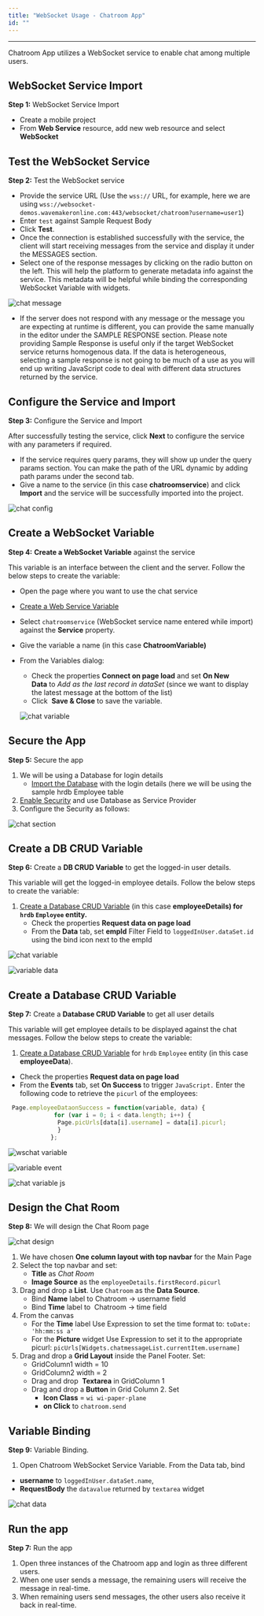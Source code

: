 ```yaml
---
title: "WebSocket Usage - Chatroom App"
id: ""
---
```

---

Chatroom App utilizes a WebSocket service to enable chat among multiple users.

## WebSocket Service Import

**Step 1:** WebSocket Service Import

- Create a mobile project
- From **Web Service** resource, add new web resource and select **WebSocket**

## Test the WebSocket Service

**Step 2:** Test the WebSocket service

- Provide the service URL (Use the `wss://` URL, for example, here we are using `wss://websocket-demos.wavemakeronline.com:443/websocket/chatroom?username=user1`)
- Enter `test` against Sample Request Body
- Click **Test**.
- Once the connection is established successfully with the service, the client will start receiving messages from the service and display it under the MESSAGES section.
- Select one of the response messages by clicking on the radio button on the left. This will help the platform to generate metadata info against the service. This metadata will be helpful while binding the corresponding WebSocket Variable with widgets.

![chat message](/learn/assets/wschat_msg.png)

- If the server does not respond with any message or the message you are expecting at runtime is different, you can provide the same manually in the editor under the SAMPLE RESPONSE section. Please note providing Sample Response is useful only if the target WebSocket service returns homogenous data. If the data is heterogeneous, selecting a sample response is not going to be much of a use as you will end up writing JavaScript code to deal with different data structures returned by the service.

## Configure the Service and Import

**Step 3:** Configure the Service and Import

After successfully testing the service, click **Next** to configure the service with any parameters if required.

- If the service requires query params, they will show up under the query params section. You can make the path of the URL dynamic by adding path params under the second tab.
- Give a name to the service (in this case **chatroomservice**) and click **Import** and the service will be successfully imported into the project.

![chat config](/learn/assets/wschat_config.png)

## Create a WebSocket Variable

**Step 4:** **Create a WebSocket Variable** against the service

This variable is an interface between the client and the server. Follow the below steps to create the variable:

- Open the page where you want to use the chat service
- [Create a Web Service Variable](/learn/assets/var_sel.png)
- Select `chatroomservice` (WebSocket service name entered while import) against the **Service** property.
- Give the variable a name (in this case **ChatroomVariable)**
- From the Variables dialog:
  - Check the properties **Connect on page load** and set **On New Data** to _Add as the last record in dataSet_ (since we want to display the latest message at the bottom of the list)
  - Click  **Save & Close** to save the variable.

  ![chat variable](/learn/assets/wschat_var.png)

## Secure the App

**Step 5:** Secure the app

1. We will be using a Database for login details
    - [Import the Database](/learn/app-development/services/database-services/working-with-databases/) with the login details (here we will be using the sample hrdb Employee table
2. [Enable Security](/learn/app-development/app-security/app-security) and use Database as Service Provider
3. Configure the Security as follows:

![chat section](/learn/assets/wschat_sec.png)

## Create a DB CRUD Variable

**Step 6:** Create a **DB CRUD Variable** to get the logged-in user details.

This variable will get the logged-in employee details. Follow the below steps to create the variable:

1. [Create a Database CRUD Variable](/learn/assets/var_sel.png) (in this case **employeeDetails) for `hrdb` `Employee` entity.**
    - Check the properties **Request data on page load**
    - From the **Data** tab, set **empId** Filter Field to `loggedInUser.dataSet.id` using the bind icon next to the empId

![chat variable](/learn/assets/wschat_var1.png)

![variable data](/learn/assets/wschat_var1data.png)

## Create a Database CRUD Variable

**Step 7:** Create a **Database CRUD Variable** to get all user details

This variable will get employee details to be displayed against the chat messages. Follow the below steps to create the variable:

1. [Create a Database CRUD Variable](/learn/assets/var_sel.png) for `hrdb` `Employee` entity (in this case **employeeData**).

- Check the properties **Request data on page load**
- From the **Events** tab, set **On Success** to trigger `JavaScript.` Enter the following code to retrieve the `picurl` of the employees:

```js
 Page.employeeDataonSuccess = function(variable, data) {
             for (var i = 0; i < data.length; i++) {
              Page.picUrls[data[i].username] = data[i].picurl;
              }
            };
```

![wschat variable](/learn/assets/wschat_var2.png)

![variable event](/learn/assets/wschat_var2event.png)

![chat variable js](/learn/assets/wschat_var2js.png)

## Design the Chat Room

**Step 8:** We will design the Chat Room page

![chat design](/learn/assets/wschat_design.png)

1. We have chosen **One column layout with top navbar** for the Main Page
2. Select the top navbar and set:
    - **Title** as *Chat Room*
    - **Image Source** as the `employeeDetails.firstRecord.picurl`
3. Drag and drop a **List**. Use `Chatroom` as the **Data Source**.
    - Bind **Name** label to Chatroom -> username field
    - Bind **Time** label to  Chatroom -> time field
4. From the canvas
    - For the **Time** label Use Expression to set the time format to: `toDate: 'hh:mm:ss a'`
    - For the **Picture** widget Use Expression to set it to the appropriate picurl: `picUrls[Widgets.chatmessageList.currentItem.username]`
5. Drag and drop a **Grid Layout** inside the Panel Footer. Set:
    - GridColumn1 width = 10
    - GridColumn2 width = 2
    - Drag and drop  **Textarea** in GridColumn 1
    - Drag and drop a **Button** in Grid Column 2. Set
        - **Icon Class** = `wi wi-paper-plane`
        - **on Click** to `chatroom.send`

## Variable Binding

**Step 9:** Variable Binding.

1. Open Chatroom WebSocket Service Variable. From the Data tab, bind

- **username** to `loggedInUser.dataSet.name`,
- **RequestBody** the `datavalue` returned by `textarea` widget

![chat data](/learn/assets/wschat_vardata.png)

## Run the app

**Step 7:** Run the app

1. Open three instances of the Chatroom app and login as three different users.
2. When one user sends a message, the remaining users will receive the message in real-time.
3. When remaining users send messages, the other users also receive it back in real-time.
